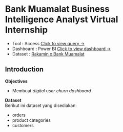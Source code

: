# Bank Muamalat Business Intelligence Analyst Virtual Internship
  * Tool      : Access [Click to view query →](https://github.com/sabirinID/) <br>
  * Dashboard : Power BI [Click to view dashboard →]() <br>
  * Dataset   : [Rakamin x Bank Muamalat](https://www.rakamin.com/virtual-internship-experience/vix-muamalat-bi-analyst)

## **Introduction**

**Objectives**
- Membuat _digital user churn dashboard_

**Dataset** <br>
Berikut ini dataset yang disediakan:
- orders
- product categories
- customers
